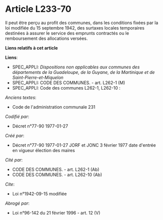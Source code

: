 # Article L233-70

Il peut être perçu au profit des communes, dans les conditions fixées par la loi modifiée du 15 septembre 1942, des surtaxes
locales temporaires destinées à assurer le service des emprunts contractés ou le remboursement des allocations versées.

**Liens relatifs à cet article**

**Liens**:

  - SPEC_APPLI: *Dispositions non applicables aux communes des départements de la Guadeloupe, de la Guyane, de la Martinique et de Saint-Pierre-et-Miquelon*
  - SPEC_APPLI: CODE DES COMMUNES. - art. L262-1 (M)
  - SPEC_APPLI: Code des communes L262-1, L262-10 :

_Anciens textes_:

  - Code de l'administration communale 231

_Codifié par_:

  - Décret n°77-90 1977-01-27

_Créé par_:

  - Décret n°77-90 1977-01-27 JORF et JONC 3 février 1977 date d'entrée en vigueur élection des maires

_Cité par_:

  - CODE DES COMMUNES. - art. L262-1 (Ab)
  - CODE DES COMMUNES. - art. L262-10 (Ab)

_Cite_:

  - Loi n°1942-09-15 modifiée

_Abrogé par_:

  - Loi n°96-142 du 21 février 1996 - art. 12 (V)
